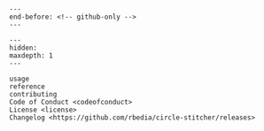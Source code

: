 ```{include} ../README.md
---
end-before: <!-- github-only -->
---
```

[license]: license
[contributor guide]: contributing
[command-line reference]: usage
[ex-simple]: examples/simple.svg
[ex-complex]: examples/complex.svg
[ex-three_numbers]: examples/three_numbers.svg
[ex-hexagon]: examples/hexagon.svg
[ex-pentagon]: examples/pentagon.svg

```{toctree}
---
hidden:
maxdepth: 1
---

usage
reference
contributing
Code of Conduct <codeofconduct>
License <license>
Changelog <https://github.com/rbedia/circle-stitcher/releases>
```
